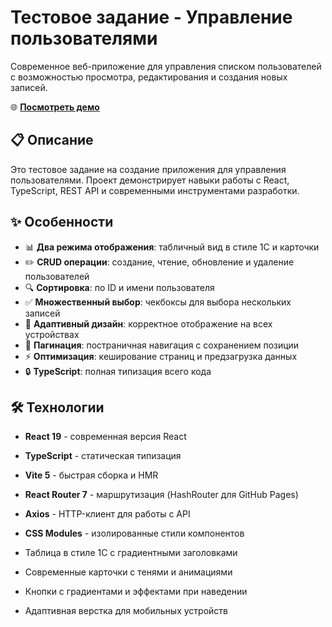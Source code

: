 # Тестовое задание - Управление пользователями

Современное веб-приложение для управления списком пользователей с возможностью просмотра, редактирования и создания новых записей.

🌐 **[Посмотреть демо](https://angli4anochka.github.io/test-app-users/)**

## 📋 Описание

Это тестовое задание на создание приложения для управления пользователями. Проект демонстрирует навыки работы с React, TypeScript, REST API и современными инструментами разработки.

## ✨ Особенности

- 📊 **Два режима отображения**: табличный вид в стиле 1С и карточки
- ✏️ **CRUD операции**: создание, чтение, обновление и удаление пользователей
- 🔍 **Сортировка**: по ID и имени пользователя
- ✅ **Множественный выбор**: чекбоксы для выбора нескольких записей
- 📱 **Адаптивный дизайн**: корректное отображение на всех устройствах
- 📄 **Пагинация**: постраничная навигация с сохранением позиции
- ⚡ **Оптимизация**: кеширование страниц и предзагрузка данных
- 🔒 **TypeScript**: полная типизация всего кода

## 🛠 Технологии

- **React 19** - современная версия React
- **TypeScript** - статическая типизация
- **Vite 5** - быстрая сборка и HMR
- **React Router 7** - маршрутизация (HashRouter для GitHub Pages)
- **Axios** - HTTP-клиент для работы с API
- **CSS Modules** - изолированные стили компонентов



- Таблица в стиле 1С с градиентными заголовками
- Современные карточки с тенями и анимациями
- Кнопки с градиентами и эффектами при наведении
- Адаптивная верстка для мобильных устройств


